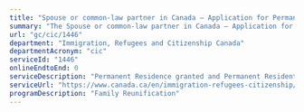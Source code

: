 ```yaml
---
title: "Spouse or common-law partner in Canada – Application for Permanent Residence"
summary: "The Spouse or common-law partner in Canada – Application for Permanent Residence service from Immigration, Refugees and Citizenship Canada is not available end-to-end online, according to the GC Service Inventory."
url: "gc/cic/1446"
department: "Immigration, Refugees and Citizenship Canada"
departmentAcronym: "cic"
serviceId: "1446"
onlineEndtoEnd: 0
serviceDescription: "Permanent Residence granted and Permanent Resident card issued to a spouse or common-law partner residing in Canada, including those who have fallen out of status In Canada, of a Canadian citizen or permanent resident."
serviceUrl: "https://www.canada.ca/en/immigration-refugees-citizenship/services/immigrate-canada/family-sponsorship/spouse-partner-children.html"
programDescription: "Family Reunification"
---
```

